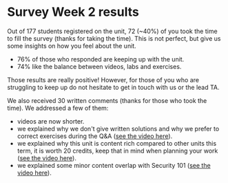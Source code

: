 # Survey Week 2 results

Out of 177 students registered on the unit, 72 (~40%) of you took the time to
fill the survey (thanks for taking the time). This is not perfect, but give us
some insights on how you feel about the unit.

* 76% of those who responded are keeping up with the unit.
* 74% like the balance between videos, labs and exercises.

Those results are really positive! However, for those of you who are struggling
to keep up do not hesitate to get in touch with us or the lead TA.

We also received 30 written comments (thanks for those who took the time). We
addressed a few of them:
* videos are now shorter.
* we explained why we don't give written solutions and why we prefer to correct
exercises during the Q&A ([see the video here](https://cs-uob.github.io/COMS20012/lectures/LECTURE2.html#qa)).
* we explained why this unit is content rich compared to other units this term,
it is worth 20 credits, keep that in mind when planning your work ([see the video here](https://cs-uob.github.io/COMS20012/lectures/LECTURE2.html#qa)).
* we explained some minor content overlap with Security 101 ([see the video here](https://cs-uob.github.io/COMS20012/lectures/LECTURE2.html#qa)).
